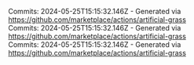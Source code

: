 Commits: 2024-05-25T15:15:32.146Z - Generated via https://github.com/marketplace/actions/artificial-grass
<br>
Commits: 2024-05-25T15:15:32.146Z - Generated via https://github.com/marketplace/actions/artificial-grass
<br>
Commits: 2024-05-25T15:15:32.146Z - Generated via https://github.com/marketplace/actions/artificial-grass
<br>
